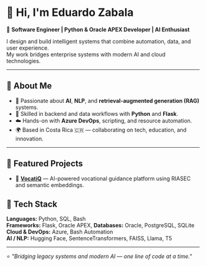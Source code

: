 # 👋 Hi, I'm Eduardo Zabala

🎯 **Software Engineer | Python & Oracle APEX Developer | AI Enthusiast**

I design and build intelligent systems that combine automation, data, and user experience.  
My work bridges enterprise systems with modern AI and cloud technologies.

---

## 🧠 About Me
- 🤖 Passionate about **AI**, **NLP**, and **retrieval-augmented generation (RAG)** systems.
- 🧩 Skilled in backend and data workflows with **Python** and **Flask**.
- ☁️ Hands-on with **Azure DevOps**, scripting, and resource automation.
- 🌍 Based in Costa Rica 🇨🇷 — collaborating on tech, education, and innovation.

---

## 🚀 Featured Projects
- 🧭 [**VocatiQ**](https://github.com/ezabalat/vocatiq) — AI-powered vocational guidance platform using RIASEC and semantic embeddings.  


## 🧰 Tech Stack
**Languages:** Python, SQL, Bash  
**Frameworks:** Flask, Oracle APEX,
**Databases:** Oracle, PostgreSQL, SQLite  
**Cloud & DevOps:** Azure, Bash Automation  
**AI / NLP:** Hugging Face, SentenceTransformers, FAISS, Llama, T5  


---

⭐ *"Bridging legacy systems and modern AI — one line of code at a time."*
